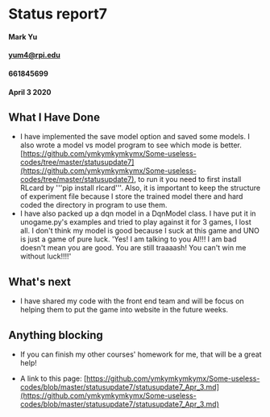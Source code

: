 # Status report7
#### Mark Yu
#### yum4@rpi.edu
#### 661845699
#### April 3 2020

## What I Have Done
* I have implemented the save model option and saved some models. I also wrote a model vs model program to see which mode is better.  [https://github.com/ymkymkymkymx/Some-useless-codes/tree/master/statusupdate7](https://github.com/ymkymkymkymx/Some-useless-codes/tree/master/statusupdate7), to run it you need to first install RLcard by '''pip install rlcard'''. Also, it is important to keep the structure of experiment file because I store the trained model there and hard coded the directory in program to use them.
* I have also packed up a dqn model in a DqnModel class. I have put it in unogame.py's examples and tried to play against it for 3 games, I lost all. I don't think my model is good because I suck at this game and UNO is just a game of pure luck. 'Yes! I am talking to you AI!!! I am bad doesn't mean you are good. You are still traaaash! You can't win me without luck!!!!'
## What's next
* I have shared my code with the front end team and will be focus on helping them to put the game into website in the future weeks.

## Anything blocking
* If you can finish my other courses' homework for me, that will be a great help! 


* A link to this page: [https://github.com/ymkymkymkymx/Some-useless-codes/blob/master/statusupdate7/statusupdate7_Apr_3.md](https://github.com/ymkymkymkymx/Some-useless-codes/blob/master/statusupdate7/statusupdate7_Apr_3.md)
